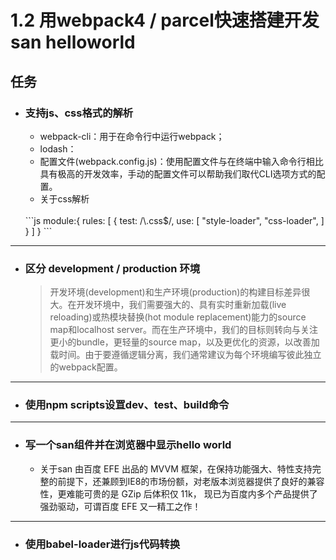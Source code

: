 # 1.2 用webpack4 / parcel快速搭建开发san helloworld
## 任务
- ### 支持js、css格式的解析
  - webpack-cli：用于在命令行中运行webpack；
  - lodash：
  - 配置文件(webpack.config.js)：使用配置文件与在终端中输入命令行相比具有极高的开发效率，手动的配置文件可以帮助我们取代CLI选项方式的配置。
  - 关于css解析
  <br>
  ```js
  module:{
    rules: [
      {
        test: /\.css$/,
        use: [
          "style-loader",
          "css-loader",
        ]
      }
    ]
  }
  ```

***
- ### 区分 development / production 环境
  >开发环境(development)和生产环境(production)的构建目标差异很大。在开发环境中，我们需要强大的、具有实时重新加载(live reloading)或热模块替换(hot module replacement)能力的source map和localhost server。而在生产环境中，我们的目标则转向与关注更小的bundle，更轻量的source map，以及更优化的资源，以改善加载时间。由于要遵循逻辑分离，我们通常建议为每个环境编写彼此独立的webpack配置。
***
- ### 使用npm scripts设罝dev、test、build命令
***
- ### 写一个san组件并在浏览器中显示hello world
  - 关于san
    由百度 EFE 出品的 MVVM 框架，在保持功能强大、特性支持完整的前提下，还兼顾到IE8的市场份额，对老版本浏览器提供了良好的兼容性，更难能可贵的是 GZip 后体积仅 11k， 现已为百度内多个产品提供了强劲驱动，可谓百度 EFE 又一精工之作！
***
- ### 使用babel-loader进行js代码转换